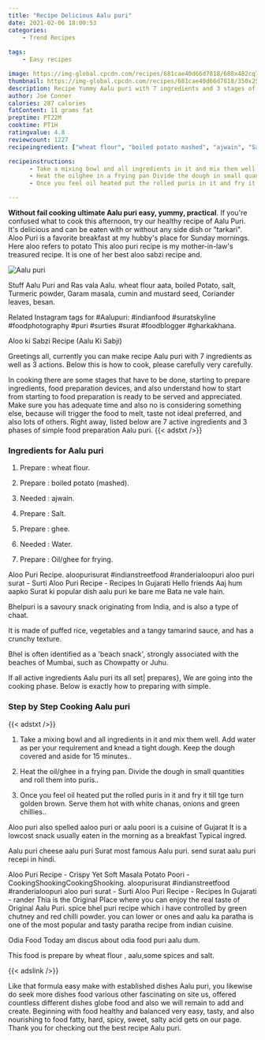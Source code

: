 ```yaml
---
title: "Recipe Delicious Aalu puri"
date: 2021-02-06 18:00:53
categories:
    - Trend Recipes
    
tags:
    - Easy recipes

image: https://img-global.cpcdn.com/recipes/681cae40d66d7818/680x482cq70/aalu-puri-recipe-main-photo.jpg
thumbnail: https://img-global.cpcdn.com/recipes/681cae40d66d7818/350x250cq70/aalu-puri-recipe-main-photo.jpg
description: Recipe Yummy Aalu puri with 7 ingredients and 3 stages of easy cooking.
author: Joe Conner
calories: 287 calories
fatContent: 11 grams fat
preptime: PT22M
cooktime: PT1H
ratingvalue: 4.8
reviewcount: 1227
recipeingredient: ["wheat flour", "boiled potato mashed", "ajwain", "Salt", "ghee", "Water", "Oilghee for frying"]

recipeinstructions: 
      - Take a mixing bowl and all ingredients in it and mix them well Add water as per your requirement and knead a tight dough Keep the dough covered and aside for 15 minutes 
      - Heat the oilghee in a frying pan Divide the dough in small quantities and roll them into puris 
      - Once you feel oil heated put the rolled puris in it and fry it till tge turn golden brown Serve them hot with white chanas onions and green chillies

---
```




**Without fail cooking ultimate Aalu puri easy, yummy, practical**. If you&#39;re confused what to cook this afternoon, try our healthy recipe of Aalu Puri. It&#39;s delicious and can be eaten with or without any side dish or &#34;tarkari&#34;. Aloo Puri is a favorite breakfast at my hubby&#39;s place for Sunday mornings. Here aloo refers to potato This aloo puri recipe is my mother-in-law&#39;s treasured recipe. It is one of her best aloo sabzi recipe and.


![Aalu puri](https://img-global.cpcdn.com/recipes/681cae40d66d7818/680x482cq70/aalu-puri-recipe-main-photo.jpg "Aalu puri")



Stuff Aalu Puri and Ras vala Aalu. wheat flour aata, boiled Potato, salt, Turmeric powder, Garam masala, cumin and mustard seed, Coriander leaves, besan.

Related Instagram tags for #Aalupuri: #indianfood #suratskyline #foodphotography #puri #surties #surat #foodblogger #gharkakhana.

Aloo ki Sabzi Recipe (Aalu Ki Sabji)


Greetings all, currently you can make recipe Aalu puri with 7 ingredients as well as 3 actions. Below this is how to cook, please carefully very carefully.

In cooking there are some stages that have to be done, starting to prepare ingredients, food preparation devices, and also understand how to start from starting to food preparation is ready to be served and appreciated. Make sure you has adequate time and also no is considering something else, because will trigger the food to melt, taste not ideal preferred, and also lots of others. Right away, listed below are 7 active ingredients and 3 phases of simple food preparation Aalu puri.
{{< adstxt />}}

### Ingredients for Aalu puri


1. Prepare  : wheat flour.

1. Prepare  : boiled potato (mashed).

1. Needed  : ajwain.

1. Prepare  : Salt.

1. Prepare  : ghee.

1. Needed  : Water.

1. Prepare  : Oil/ghee for frying.


Aloo Puri Recipe. aloopurisurat #indianstreetfood #randerialoopuri aloo puri surat - Surti Aloo Puri Recipe - Recipes In Gujarati Hello friends Aaj hum aapko Surat ki popular dish aalu puri ke bare me Bata ne vale hain.

Bhelpuri is a savoury snack originating from India, and is also a type of chaat.

It is made of puffed rice, vegetables and a tangy tamarind sauce, and has a crunchy texture.

Bhel is often identified as a &#39;beach snack&#39;, strongly associated with the beaches of Mumbai, such as Chowpatty or Juhu.


If all active ingredients Aalu puri its all set| prepares}, We are going into the cooking phase. Below is exactly how to preparing with simple.

### Step by Step Cooking Aalu puri

{{< adstxt />}}


1. Take a mixing bowl and all ingredients in it and mix them well. Add water as per your requirement and knead a tight dough. Keep the dough covered and aside for 15 minutes..



1. Heat the oil/ghee in a frying pan. Divide the dough in small quantities and roll them into puris..



1. Once you feel oil heated put the rolled puris in it and fry it till tge turn golden brown. Serve them hot with white chanas, onions and green chillies..




Aloo puri also spelled aaloo puri or aalu poori is a cuisine of Gujarat It is a lowcost snack usually eaten in the morning as a breakfast Typical ingred.

Aalu puri cheese aalu puri Surat most famous Aalu puri. send surat aalu puri recepi in hindi.

Aloo Puri Recipe - Crispy Yet Soft Masala Potato Poori - CookingShookingCookingShooking. aloopurisurat #indianstreetfood #randerialoopuri aloo puri surat - Surti Aloo Puri Recipe - Recipes In Gujarati - rander Thia is the Original Place where you can enjoy the real taste of Original Aalu Puri. spice bhel puri recipe which i have controlled by green chutney and red chilli powder. you can lower or ones and aalu ka paratha is one of the most popular and tasty paratha recipe from indian cuisine.

Odia Food Today am discus about odia food puri aalu dum.

This food is prepare by wheat flour , aalu,some spices and salt.


{{< adslink />}}

Like that formula easy make with established dishes Aalu puri, you likewise do seek more dishes food various other fascinating on site us, offered countless different dishes globe food and also we will remain to add and create. Beginning with food healthy and balanced very easy, tasty, and also nourishing to food fatty, hard, spicy, sweet, salty acid gets on our page. Thank you for checking out the best recipe Aalu puri.
